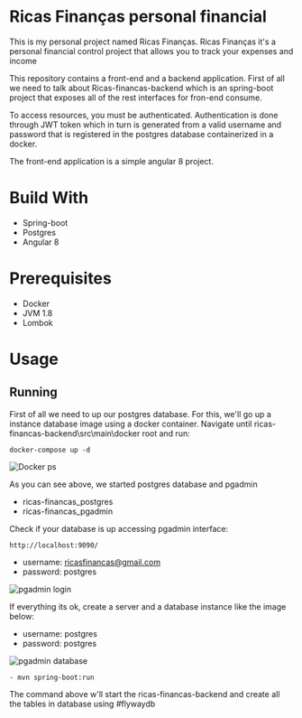 # Ricas Finanças personal financial 

This is my personal project named Ricas Finanças.
Ricas Finanças it's a personal financial control project that allows you to track your expenses and income

This repository contains a front-end and a backend application. First of all we need to talk about Ricas-financas-backend which 
is an spring-boot project that exposes all of the rest interfaces for fron-end consume.

To access resources, you must be authenticated. Authentication is done through JWT token which in turn is generated from a valid username and password that is registered in the postgres database containerized in a docker.

The front-end application is a simple angular 8 project.

# Build With
- Spring-boot
- Postgres
- Angular 8

# Prerequisites
 - Docker
 - JVM 1.8
 - Lombok
 
# Usage
## Running

First of all we need to up our postgres database. For this, we'll go up a instance database image using a docker container.
Navigate until ricas-financas-backend\src\main\docker root and run:
```
docker-compose up -d
```
![Docker ps](https://imagizer.imageshack.com/img924/7782/vdFv2E.png)

As you can see above, we started postgres database and pgadmin
 - ricas-financas_postgres
 - ricas-financas_pgadmin

Check if your database is up accessing pgadmin interface:
```
http://localhost:9090/
```
 - username: ricasfinancas@gmail.com
 - password: postgres

![pgadmin login](https://imagizer.imageshack.com/img924/7372/K9Shkk.png)

If everything its ok, create a server and a database instance like the image below:
 - username: postgres
 - password: postgres

![pgadmin database](https://imagizer.imageshack.com/img924/1051/ybeR32.png)

```
- mvn spring-boot:run
 ```
 
 The command above w'll start the ricas-financas-backend and create all the tables in database using #flywaydb
